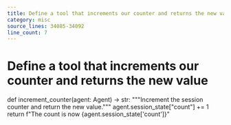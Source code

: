 ```yaml
---
title: Define a tool that increments our counter and returns the new value
category: misc
source_lines: 34085-34092
line_count: 7
---
```


# Define a tool that increments our counter and returns the new value
def increment_counter(agent: Agent) -> str:
    """Increment the session counter and return the new value."""
    agent.session_state["count"] += 1
    return f"The count is now {agent.session_state['count']}"



